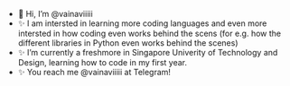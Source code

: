 - 👋 Hi, I’m @vainaviiiii
- ✨ I am intersted in learning more coding languages and even more intersted in how coding even works behind the scens (for e.g. how the different libraries in Python even works behind the scenes)
- ✨ I’m currently a freshmore in Singapore Univerity of Technology and Design, learning how to code in my first year.
- ✨ You reach me @vainaviiiii at Telegram!

<!---
vainaviiiii/vainaviiiii is a ✨ special ✨ repository because its `README.md` (this file) appears on your GitHub profile.
You can click the Preview link to take a look at your changes.
--->
